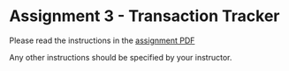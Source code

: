# Assignment 3 - Transaction Tracker

Please read the instructions in the [assignment PDF](CPSC1520_Assignment_3.pdf)

Any other instructions should be specified by your instructor.
